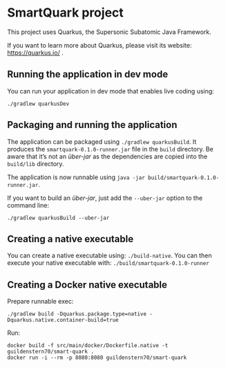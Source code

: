 # SmartQuark project

This project uses Quarkus, the Supersonic Subatomic Java Framework.

If you want to learn more about Quarkus, please visit its website: https://quarkus.io/ .

## Running the application in dev mode

You can run your application in dev mode that enables live coding using:
```
./gradlew quarkusDev
```

## Packaging and running the application

The application can be packaged using `./gradlew quarkusBuild`.
It produces the `smartquark-0.1.0-runner.jar` file in the `build` directory.
Be aware that it’s not an _über-jar_ as the dependencies are copied into the `build/lib` directory.

The application is now runnable using `java -jar build/smartquark-0.1.0-runner.jar`.

If you want to build an _über-jar_, just add the `--uber-jar` option to the command line:
```
./gradlew quarkusBuild --uber-jar
```

## Creating a native executable

You can create a native executable using: `./build-native`.
You can then execute your native executable with: `./build/smartquark-0.1.0-runner`

## Creating a Docker native executable

Prepare runnable exec:

    ./gradlew build -Dquarkus.package.type=native -Dquarkus.native.container-build=true

Run:
 
    docker build -f src/main/docker/Dockerfile.native -t guildenstern70/smart-quark .
    docker run -i --rm -p 8080:8080 guildenstern70/smart-quark
    
    
    